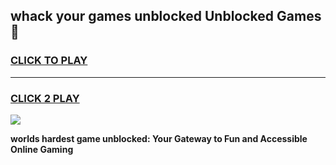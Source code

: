 
## whack your games unblocked Unblocked Games👋
<h3>
<a href="https://premium.freeplayer.one?title=whack_your_games_unblocked&ref=16F">CLICK TO PLAY</a></h3>
<hr>

<h3>
<a href="https://premium.freeplayer.one?title=whack_your_games_unblocked&ref=16F">CLICK 2 PLAY</a>
  
</h3>

<a href="https://premium.freeplayer.one?title=whack_your_games_unblocked&ref=16F/"><img src="https://clearcache.store/games.png"></a>


**worlds hardest game unblocked: Your Gateway to Fun and Accessible Online Gaming**

